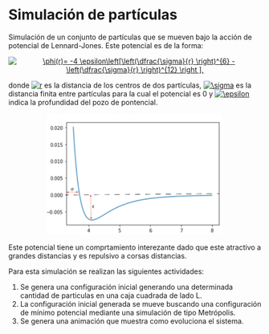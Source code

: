 # Simulación de partículas

Simulación de un conjunto de partículas que se mueven bajo la acción de potencial de Lennard-Jones.  Este potencial es de la forma:
<p align="center">
<a href="https://www.codecogs.com/eqnedit.php?latex=\phi(r)=&space;-4&space;\epsilon\left[\left(\dfrac{\sigma}{r}&space;\right)^{6}&space;-&space;\left(\dfrac{\sigma}{r}&space;\right)^{12}&space;\right&space;]," target="_blank"><img src="https://latex.codecogs.com/gif.latex?\phi(r)=&space;-4&space;\epsilon\left[\left(\dfrac{\sigma}{r}&space;\right)^{6}&space;-&space;\left(\dfrac{\sigma}{r}&space;\right)^{12}&space;\right&space;]," title="\phi(r)= -4 \epsilon\left[\left(\dfrac{\sigma}{r} \right)^{6} - \left(\dfrac{\sigma}{r} \right)^{12} \right ]," /></a>
 </p>
 donde <a href="https://www.codecogs.com/eqnedit.php?latex=r" target="_blank"><img src="https://latex.codecogs.com/gif.latex?r" title="r" /></a> es la distancia de los centros de dos partículas, <a href="https://www.codecogs.com/eqnedit.php?latex=\sigma" target="_blank"><img src="https://latex.codecogs.com/gif.latex?\sigma" title="\sigma" /></a> es la distancia finita entre partículas para la cual el potencial es 0 y <a href="https://www.codecogs.com/eqnedit.php?latex=\epsilon" target="_blank"><img src="https://latex.codecogs.com/gif.latex?\epsilon" title="\epsilon" /></a> indica la profundidad del pozo de pontencial.

 
 <p align="center">
  <img src="imagenes/lj.png" width="350" title="hover text">
</p>

 Este potencial tiene un comprtamiento interezante dado que este atractivo a grandes distancias y es repulsivo a corsas distancias.
 
 
 Para esta simulación se realizan las siguientes actividades:
 1. Se genera una configuración inicial generando una determinada cantidad de particulas en una caja cuadrada de lado L.
 2. La configuración inicial generada se mueve buscando una configuración de mínimo potencial mediante una simulación de tipo Metrópolis.
 3. Se genera una animación que muestra como evoluciona el sistema.
